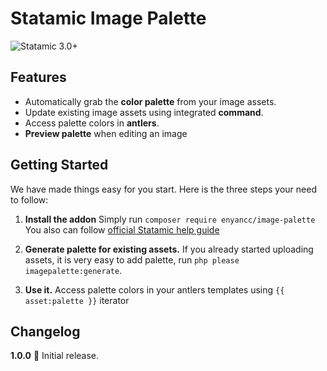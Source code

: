 # Statamic Image Palette

![Statamic 3.0+](https://img.shields.io/badge/Statamic-3.0+-FF269E?style=for-the-badge&link=https://statamic.com)


## Features
- Automatically grab the **color palette** from your image assets.
- Update existing image assets using integrated **command**.
- Access palette colors in **antlers**.
- **Preview palette** when editing an image


## Getting Started

We have made things easy for you start. Here is the three steps your need to follow:

1. **Install the addon**
   Simply run `composer require enyancc/image-palette`
   You also can follow [official Statamic help guide](https://statamic.dev/addons#installing-addons)


2. **Generate palette for existing assets.**
   If you already started uploading assets, it is very easy to add palette, run `php please imagepalette:generate`.

3. **Use it.**
    Access palette colors in your antlers templates using `{{ asset:palette }}` iterator


<!-- ## What does your addon look like? -->

## Changelog

**1.0.0**
🚀 Initial release.